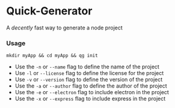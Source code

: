 # Quick-Generator

A *decently* fast way to generate a node project

### Usage

`mkdir myApp && cd myApp && qg init`

- Use the `-n`  or `--name` flag to define the name of the project
- Use `-l` or `--license` flag to define the license for the project
- Use `-v` or `--version` flag to define the version of the project
- Use the `-a` or `--author` flag to define the author of the project
- Use the `-e` or  `--electron` flag to include electron in the project
- Use the `-x` or `--express` flag to include express in the project
